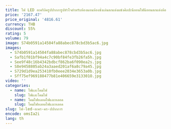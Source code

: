 ```yaml
---
title: ไฟ LED อะคริลิครูปปากการูปหัวใจสำหรับห้องนอนห้องนั่งเล่นตกแต่งผนังศิลปะนีออนไฟนีออนตกแต่งห้องบาร์บ้านตามสั่ง
price: '2167.47'
price_original: '4816.61'
currency: THB
discount: 55%
rating: 5
volume: 79
image: S74b0591a14504fa88abec878cbd3b5ac6.jpg
images:
  - S74b0591a14504fa88abec878cbd3b5ac6.jpg
  - Safb1f01bf94a4c7c90bf84fe3fb26fa5h.jpg
  - See9f48c16b4342bdbcf862ba6f090ea2s.jpg
  - S8e9458805ab24a3aaed201af6a8c79a45.jpg
  - S729d1d9ea253410fb0eee2034e3653a0b.jpg
  - Sff75ef969188477b81e406659e313301O.jpg
video: ''
categories:
  - name: ไฟและโคมไฟ
    slug: ไฟและโคมไฟ
  - name: โคมไฟหลอดไฟและหลอด
    slug: โคมไฟหลอดไฟและหลอด
slug: ไฟ-led-อะคร-คร-ปปากการ
encode: omsIa2i
lang: th
---
```

  